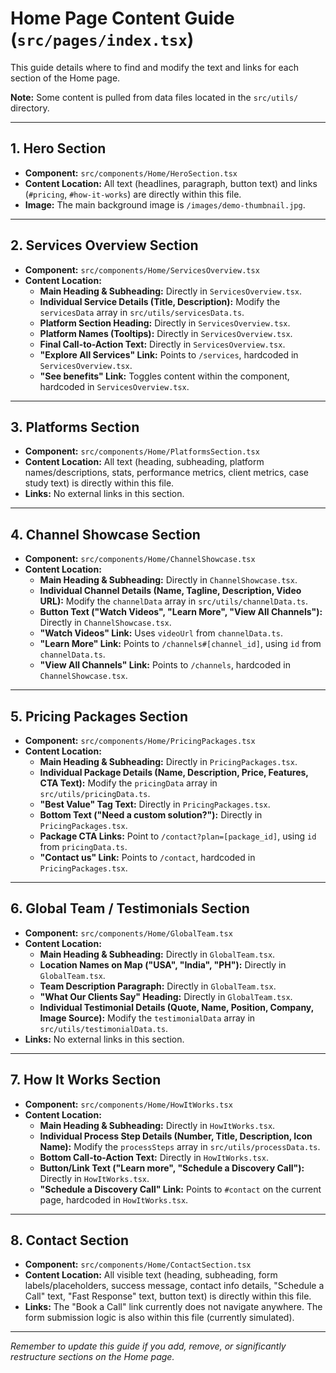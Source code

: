 # Home Page Content Guide (`src/pages/index.tsx`)

This guide details where to find and modify the text and links for each section of the Home page.

**Note:** Some content is pulled from data files located in the `src/utils/` directory.

---

## 1. Hero Section

*   **Component:** `src/components/Home/HeroSection.tsx`
*   **Content Location:** All text (headlines, paragraph, button text) and links (`#pricing`, `#how-it-works`) are directly within this file.
*   **Image:** The main background image is `/images/demo-thumbnail.jpg`.

---

## 2. Services Overview Section

*   **Component:** `src/components/Home/ServicesOverview.tsx`
*   **Content Location:**
    *   **Main Heading & Subheading:** Directly in `ServicesOverview.tsx`.
    *   **Individual Service Details (Title, Description):** Modify the `servicesData` array in `src/utils/servicesData.ts`.
    *   **Platform Section Heading:** Directly in `ServicesOverview.tsx`.
    *   **Platform Names (Tooltips):** Directly in `ServicesOverview.tsx`.
    *   **Final Call-to-Action Text:** Directly in `ServicesOverview.tsx`.
    *   **"Explore All Services" Link:** Points to `/services`, hardcoded in `ServicesOverview.tsx`.
    *   **"See benefits" Link:** Toggles content within the component, hardcoded in `ServicesOverview.tsx`.

---

## 3. Platforms Section

*   **Component:** `src/components/Home/PlatformsSection.tsx`
*   **Content Location:** All text (heading, subheading, platform names/descriptions, stats, performance metrics, client metrics, case study text) is directly within this file.
*   **Links:** No external links in this section.

---

## 4. Channel Showcase Section

*   **Component:** `src/components/Home/ChannelShowcase.tsx`
*   **Content Location:**
    *   **Main Heading & Subheading:** Directly in `ChannelShowcase.tsx`.
    *   **Individual Channel Details (Name, Tagline, Description, Video URL):** Modify the `channelData` array in `src/utils/channelData.ts`.
    *   **Button Text ("Watch Videos", "Learn More", "View All Channels"):** Directly in `ChannelShowcase.tsx`.
    *   **"Watch Videos" Link:** Uses `videoUrl` from `channelData.ts`.
    *   **"Learn More" Link:** Points to `/channels#[channel_id]`, using `id` from `channelData.ts`.
    *   **"View All Channels" Link:** Points to `/channels`, hardcoded in `ChannelShowcase.tsx`.

---

## 5. Pricing Packages Section

*   **Component:** `src/components/Home/PricingPackages.tsx`
*   **Content Location:**
    *   **Main Heading & Subheading:** Directly in `PricingPackages.tsx`.
    *   **Individual Package Details (Name, Description, Price, Features, CTA Text):** Modify the `pricingData` array in `src/utils/pricingData.ts`.
    *   **"Best Value" Tag Text:** Directly in `PricingPackages.tsx`.
    *   **Bottom Text ("Need a custom solution?"):** Directly in `PricingPackages.tsx`.
    *   **Package CTA Links:** Point to `/contact?plan=[package_id]`, using `id` from `pricingData.ts`.
    *   **"Contact us" Link:** Points to `/contact`, hardcoded in `PricingPackages.tsx`.

---

## 6. Global Team / Testimonials Section

*   **Component:** `src/components/Home/GlobalTeam.tsx`
*   **Content Location:**
    *   **Main Heading & Subheading:** Directly in `GlobalTeam.tsx`.
    *   **Location Names on Map ("USA", "India", "PH"):** Directly in `GlobalTeam.tsx`.
    *   **Team Description Paragraph:** Directly in `GlobalTeam.tsx`.
    *   **"What Our Clients Say" Heading:** Directly in `GlobalTeam.tsx`.
    *   **Individual Testimonial Details (Quote, Name, Position, Company, Image Source):** Modify the `testimonialData` array in `src/utils/testimonialData.ts`.
*   **Links:** No external links in this section.

---

## 7. How It Works Section

*   **Component:** `src/components/Home/HowItWorks.tsx`
*   **Content Location:**
    *   **Main Heading & Subheading:** Directly in `HowItWorks.tsx`.
    *   **Individual Process Step Details (Number, Title, Description, Icon Name):** Modify the `processSteps` array in `src/utils/processData.ts`.
    *   **Bottom Call-to-Action Text:** Directly in `HowItWorks.tsx`.
    *   **Button/Link Text ("Learn more", "Schedule a Discovery Call"):** Directly in `HowItWorks.tsx`.
    *   **"Schedule a Discovery Call" Link:** Points to `#contact` on the current page, hardcoded in `HowItWorks.tsx`.

---

## 8. Contact Section

*   **Component:** `src/components/Home/ContactSection.tsx`
*   **Content Location:** All visible text (heading, subheading, form labels/placeholders, success message, contact info details, "Schedule a Call" text, "Fast Response" text, button text) is directly within this file.
*   **Links:** The "Book a Call" link currently does not navigate anywhere. The form submission logic is also within this file (currently simulated).

---

*Remember to update this guide if you add, remove, or significantly restructure sections on the Home page.*
